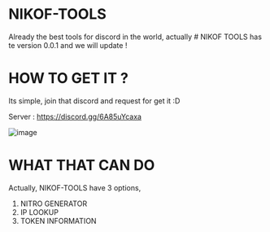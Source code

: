# NIKOF-TOOLS

Already the best tools for discord in the world, actually # NIKOF TOOLS has te version 0.0.1 and we will update ! 


# HOW TO GET IT ? 

Its simple, join that discord and request for get it :D 

Server : https://discord.gg/6A85uYcaxa



![image](https://github.com/user-attachments/assets/47384772-d318-4060-b084-da2940d1cc6c)



# WHAT THAT CAN DO

Actually, NIKOF-TOOLS have 3 options, 

1. NITRO GENERATOR
2. IP LOOKUP
3. TOKEN INFORMATION
